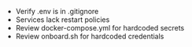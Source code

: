 - Verify .env is in .gitignore
- Services lack restart policies
- Review docker-compose.yml for hardcoded secrets
- Review onboard.sh for hardcoded credentials

